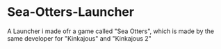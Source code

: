 # Sea-Otters-Launcher
A Launcher i made ofr a game called "Sea Otters", which is made by the same developer for "Kinkajous" and "Kinkajous 2"
